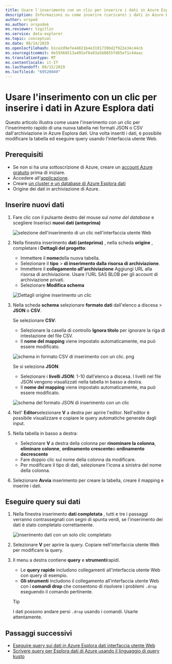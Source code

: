 ```yaml
---
title: Usare l'inserimento con un clic per inserire i dati in Azure Esplora dati
description: Informazioni su come inserire (caricare) i dati in Azure Esplora dati semplicemente usando l'inserimento con un clic.
author: orspod
ms.author: orspodek
ms.reviewer: tzgitlin
ms.service: data-explorer
ms.topic: conceptual
ms.date: 08/14/2019
ms.openlocfilehash: b1ce2d9efe44021b4e3191739bd2f922e34c44cb
ms.sourcegitcommit: 0e59368513a495af0a93a5b8855fd65ef1c44aac
ms.translationtype: MT
ms.contentlocale: it-IT
ms.lasthandoff: 08/15/2019
ms.locfileid: "69520049"
---
```

# <a name="use-one-click-ingestion-to-ingest-data-into-azure-data-explorer"></a>Usare l'inserimento con un clic per inserire i dati in Azure Esplora dati

Questo articolo illustra come usare l'inserimento con un clic per l'inserimento rapido di una nuova tabella nei formati JSON o CSV dall'archiviazione in Azure Esplora dati. Una volta inseriti i dati, è possibile modificare la tabella ed eseguire query usando l'interfaccia utente Web.

## <a name="prerequisites"></a>Prerequisiti

* Se non si ha una sottoscrizione di Azure, creare un [account Azure gratuito](https://azure.microsoft.com/free/) prima di iniziare.
* Accedere all'[applicazione](https://dataexplorer.azure.com/).
* Creare [un cluster e un database di Azure Esplora dati](create-cluster-database-portal.md)
* Origine dei dati in archiviazione di Azure.

## <a name="ingest-new-data"></a>Inserire nuovi dati

1. Fare clic con il pulsante destro del mouse sul *nome del database* e scegliere Inserisci **nuovi dati (anteprima)**

    ![selezione dell'inserimento di un clic nell'interfaccia utente Web](media/ingest-data-one-click/one-click-ingestion-in-webui.png)   
 
1. Nella finestra inserimento **dati (anteprima)** , nella scheda **origine** , completare i **Dettagli del progetto**:

    * Immettere il **nome**della nuova tabella. 
    * Selezionare il **tipo** > **di inserimento dalla risorsa di archiviazione**.
    * Immettere il **collegamento all'archiviazione** Aggiungi URL alla risorsa di archiviazione. Usare l'URL SAS BLOB per gli account di archiviazione privati. 
    * Selezionare **Modifica schema**
 
    ![Dettagli origine inserimento un clic](media/ingest-data-one-click/one-click-ingestion-source.png) 

1. Nella scheda **schema** selezionare **formato dati** dall'elenco a discesa > **JSON** o **CSV**. 
   
   Se selezionare **CSV**:
    * Selezionare la casella di controllo **Ignora titolo** per ignorare la riga di intestazione del file CSV.    
    * Il **nome del mapping** viene impostato automaticamente, ma può essere modificato.

    ![schema in formato CSV di inserimento con un clic. png](media/ingest-data-one-click/one-click-csv-format.png)

   Se si seleziona **JSON**:
    * Selezionare i **livelli JSON**: 1-10 dall'elenco a discesa. I livelli nel file JSON vengono visualizzati nella tabella in basso a destra. 
    * Il **nome del mapping** viene impostato automaticamente, ma può essere modificato.

    ![schema del formato JSON di inserimento con un clic](media/ingest-data-one-click/one-click-json-format.png)  

1. Nell' **Editor**selezionare **V** a destra per aprire l'editor. Nell'editor è possibile visualizzare e copiare le query automatiche generate dagli input. 

1.  Nella tabella in basso a destra: 
    * Selezionare **V** a destra della colonna per **rinominare la colonna**, **eliminare colonne**, **ordinamento crescente**o **ordinamento decrescente**
    * Fare doppio clic sul nome della colonna da modificare.
    * Per modificare il tipo di dati, selezionare l'icona a sinistra del nome della colonna. 

1. Selezionare **Avvia** inserimento per creare la tabella, creare il mapping e inserire i dati.
 
## <a name="query-data"></a>Eseguire query sui dati

1. Nella finestra inserimento **dati completata** , tutti e tre i passaggi verranno contrassegnati con segni di spunta verdi, se l'inserimento dei dati è stato completato correttamente. 
 
    ![inserimento dati con un solo clic completato](media/ingest-data-one-click/one-click-data-ingestion-complete.png)

1. Selezionare **V** per aprire la query. Copiare nell'interfaccia utente Web per modificare la query.

1. Il menu a destra contiene **query** e **strumenti**rapidi. 

    * Le **query rapide** includono collegamenti all'interfaccia utente Web con query di esempio.
    * **Gli strumenti** includono il collegamento all'interfaccia utente Web con i **comandi drop** che consentono di risolvere i problemi `.drop` eseguendo il comando pertinente.

    > [!TIP]
    > I dati possono andare persi `.drop` usando i comandi. Usarle attentamente.

## <a name="next-steps"></a>Passaggi successivi

* [Eseguire query sui dati in Azure Esplora dati interfaccia utente Web](web-query-data.md)
* [Scrivere query per Esplora dati di Azure usando il linguaggio di query kusto](write-queries.md)
